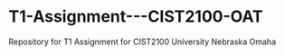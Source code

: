 # T1-Assignment---CIST2100-OAT
Repository for T1 Assignment for CIST2100 University Nebraska Omaha 

